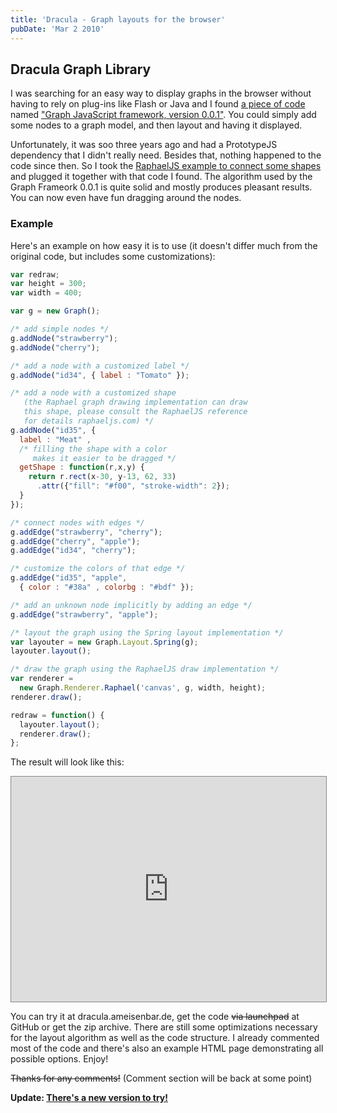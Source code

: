 ```yaml
---
title: 'Dracula - Graph layouts for the browser'
pubDate: 'Mar 2 2010'
---
```



## Dracula Graph Library

I was searching for an easy way to display graphs in the browser without having
to rely on plug-ins like Flash or Java and I found
<a href="http://snipplr.com/view/1950/graph-javascript-framework-version-001/">
a piece of code</a> named
<a href="http://ajaxian.com/archives/new-javascriptcanvas-graph-library">
"Graph JavaScript framework, version 0.0.1"</a>.
You could simply add some nodes to a
graph model, and then layout and having it displayed.

Unfortunately, it was soo three years ago and had a PrototypeJS dependency that
I didn't really need. Besides that, nothing happened to the code since then. So
I took the <a href="http://raphaeljs.com/graffle.html">RaphaelJS example to
connect some shapes</a> and plugged it together with that code I found. The
algorithm used by the Graph Frameork 0.0.1 is quite solid and mostly produces
pleasant results. You can now even have fun dragging around the nodes.

### Example

Here's an example on how easy it is to use (it doesn't differ much from the
original code, but includes some customizations):

``` js
var redraw;
var height = 300;
var width = 400;

var g = new Graph();

/* add simple nodes */
g.addNode("strawberry");
g.addNode("cherry");

/* add a node with a customized label */
g.addNode("id34", { label : "Tomato" });

/* add a node with a customized shape
   (the Raphael graph drawing implementation can draw
   this shape, please consult the RaphaelJS reference
   for details raphaeljs.com) */
g.addNode("id35", {
  label : "Meat" ,
  /* filling the shape with a color
     makes it easier to be dragged */
  getShape : function(r,x,y) {
    return r.rect(x-30, y-13, 62, 33)
      .attr({"fill": "#f00", "stroke-width": 2});
  }
});

/* connect nodes with edges */
g.addEdge("strawberry", "cherry");
g.addEdge("cherry", "apple");
g.addEdge("id34", "cherry");

/* customize the colors of that edge */
g.addEdge("id35", "apple",
  { color : "#38a" , colorbg : "#bdf" });

/* add an unknown node implicitly by adding an edge */
g.addEdge("strawberry", "apple");

/* layout the graph using the Spring layout implementation */
var layouter = new Graph.Layout.Spring(g);
layouter.layout();

/* draw the graph using the RaphaelJS draw implementation */
var renderer =
  new Graph.Renderer.Raphael('canvas', g, width, height);
renderer.draw();

redraw = function() {
  layouter.layout();
  renderer.draw();
};
```

The result will look like this:

<iframe src="http://dracula.ameisenbar.de/index.html" width="100%" height="360"
style="border:1px solid #888; background-color:white;"></iframe>

You can try it at dracula.ameisenbar.de, get the code <strike>via
launchpad</strike> at GitHub or get the zip archive. There are still some
optimizations necessary for the layout algorithm as well as the code structure.
I already commented most of the code and there's also an example HTML page
demonstrating all possible options. Enjoy!

<strike>Thanks for any comments!</strike> (Comment section will be back at some
point)

<b>Update: <a href="http://www.graphdracula.net">There's a new version to try!</a></b>
